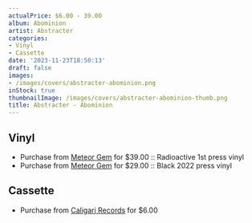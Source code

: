 ```yaml
---
actualPrice: $6.00 - 39.00
album: Abominion
artist: Abstracter
categories:
- Vinyl
- Cassette
date: '2023-11-23T18:50:13'
draft: false
images:
- /images/covers/abstracter-abominion.png
inStock: true
thumbnailImage: /images/covers/abstracter-abominion-thumb.png
title: Abstracter - Abominion
---
```


## Vinyl
* Purchase from [Meteor Gem](https://meteor-gem.com/products/abstracter-abominion-lp) for $39.00 :: Radioactive 1st press vinyl
* Purchase from [Meteor Gem](https://meteor-gem.com/products/abstracter-abominion-lp) for $29.00 :: Black 2022 press vinyl
## Cassette
* Purchase from [Caligari Records](https://caligarirecords.storenvy.com/products/33893440-abstracter-abominion) for $6.00
